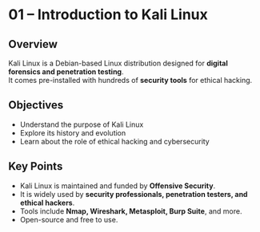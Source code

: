 # 01 – Introduction to Kali Linux

## Overview
Kali Linux is a Debian-based Linux distribution designed for **digital forensics and penetration testing**.  
It comes pre-installed with hundreds of **security tools** for ethical hacking.

## Objectives
- Understand the purpose of Kali Linux
- Explore its history and evolution
- Learn about the role of ethical hacking and cybersecurity

## Key Points
- Kali Linux is maintained and funded by **Offensive Security**.
- It is widely used by **security professionals, penetration testers, and ethical hackers**.
- Tools include **Nmap, Wireshark, Metasploit, Burp Suite**, and more.
- Open-source and free to use.
